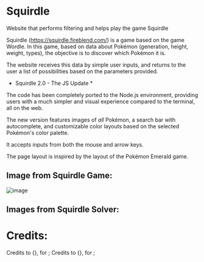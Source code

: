 # Squirdle
Website that performs filtering and helps play the game Squirdle

Squirdle (https://squirdle.fireblend.com/) is a game based on the game Wordle. 
In this game, based on data about Pokémon (generation, height, weight, types), the objective is to discover which Pokémon it is.

The website receives this data by simple user inputs, and returns to the user a list of possibilities based on the parameters provided.

* Squirdle 2.0 - The JS Update *

The code has been completely ported to the Node.js environment, providing users with a much simpler and visual experience compared to the terminal, all on the web.

The new version features images of *all* Pokémon, a search bar with autocomplete, and customizable color layouts based on the selected Pokémon's color palette.

It accepts inputs from both the mouse and arrow keys.

The page layout is inspired by the layout of the Pokémon Emerald game.

## Image from Squirdle Game:
![image](https://user-images.githubusercontent.com/85745442/222725000-aa2b2e3e-1569-4579-abc8-314d4043b242.png)

## Images from Squirdle Solver:

# Credits:
Credits to {}, for ;
Credits to {}, for ;

